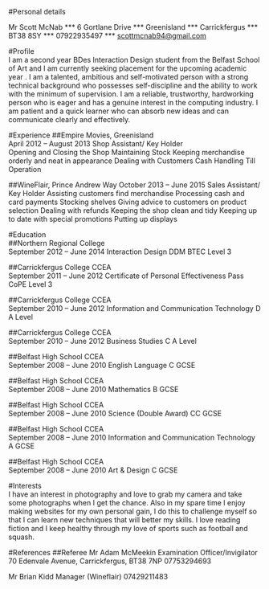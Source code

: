 #Personal details

Mr Scott McNab ***
6 Gortlane Drive ***
Greenisland ***
Carrickfergus ***
BT38 8SY ***
07922935497   ***
scottmcnab94@gmail.com   

#Profile	
I am a second year BDes Interaction Design student from the Belfast School of Art and I am currently seeking placement for the upcoming academic year . I am a talented, ambitious and self-motivated person with a strong technical background who possesses self-discipline and the ability to work with the minimum of supervision. I am a reliable, trustworthy, hardworking person who is eager and has a genuine interest in the computing industry. I am patient and a quick learner who can absorb new ideas and can communicate clearly and effectively.

#Experience	
##Empire Movies, Greenisland	
April 2012 – August 2013
Shop Assistant/ Key Holder	
Opening and Closing the Shop
Maintaining Stock
Keeping merchandise orderly and neat in appearance
Dealing with Customers
Cash Handling
Till Operation

##WineFlair, Prince Andrew Way                                        October 2013 – June 2015
Sales Assistant/ Key Holder
Assisting customers find merchandise
Processing cash and card payments
Stocking shelves
Giving advice to customers on product selection
Dealing with refunds
Keeping the shop clean and tidy
Keeping up to date with special promotions
Putting up displays

#Education	
##Northern Regional College	 
September 2012 – June 2014
Interaction Design DDM
BTEC Level 3


##Carrickfergus College CCEA	
September 2011 – June 2012
Certificate of Personal Effectiveness Pass
CoPE Level 3

##Carrickfergus College CCEA	
September 2010 – June 2012
Information and Communication Technology D
A Level

##Carrickfergus College CCEA	
September 2010 – June 2012
Business Studies C
A Level

##Belfast High School CCEA	
September 2008 – June 2010
English Language C
GCSE

##Belfast High School CCEA	
September 2008 – June 2010
Mathematics B
GCSE

##Belfast High School CCEA	
September 2008 – June 2010
Science (Double Award) CC
GCSE

##Belfast High School CCEA	
September 2008 – June 2010
Information and Communication Technology A
GCSE

##Belfast High School CCEA	
September 2008 – June 2010
Art & Design C
GCSE

#Interests	
I have an interest in photography and love to grab my camera and take some photographs when I get the chance. Also in my spare time I enjoy making websites for my own personal gain, I do this to challenge myself so that I can learn new techniques that will better my skills. I love reading fiction and I keep healthy through my love of sports such as football and squash.

#References	
##Referee
Mr Adam McMeekin
Examination Officer/Invigilator
70 Edenvale Avenue, 
Carrickfergus, 
BT38 7NP
07753294693

Mr Brian Kidd
Manager (Wineflair)
07429211483

